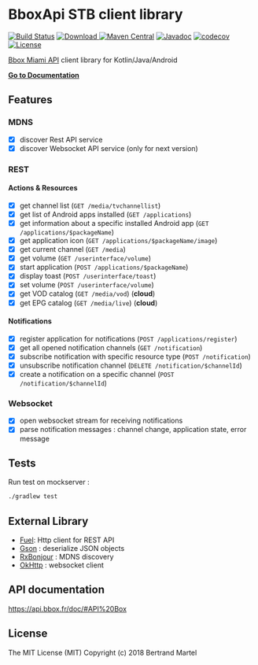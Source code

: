 # BboxApi STB client library #

[![Build Status](https://travis-ci.org/bertrandmartel/bboxapi-stb.svg?branch=master)](https://travis-ci.org/bertrandmartel/bboxapi-stb)
[![Download](https://api.bintray.com/packages/bertrandmartel/maven/bboxapi-stb/images/download.svg) ](https://bintray.com/bertrandmartel/maven/bboxapi-stb/_latestVersion)
[![Maven Central](https://maven-badges.herokuapp.com/maven-central/fr.bmartel/bboxapi-stb/badge.svg)](https://maven-badges.herokuapp.com/maven-central/fr.bmartel/bboxapi-stb)
[![Javadoc](http://javadoc-badge.appspot.com/fr.bmartel/bboxapi-stb.svg?label=javadoc)](http://javadoc-badge.appspot.com/fr.bmartel/bboxapi-stb)
[![codecov](https://codecov.io/gh/bertrandmartel/bboxapi-stb/branch/master/graph/badge.svg)](https://codecov.io/gh/bertrandmartel/bboxapi-stb)
[![License](http://img.shields.io/:license-mit-blue.svg)](LICENSE.md)

[Bbox Miami API](https://api.bbox.fr/doc/#API%20Box) client library for Kotlin/Java/Android

**[Go to Documentation](http://bertrandmartel.github.io/bboxapi-stb)**

## Features

### MDNS

- [x] discover Rest API service
- [x] discover Websocket API service (only for next version)

### REST

#### Actions & Resources

- [x] get channel list (`GET /media/tvchannellist`)
- [x] get list of Android apps installed (`GET /applications`)
- [x] get information about a specific installed Android app (`GET /applications/$packageName`)
- [x] get application icon  (`GET /applications/$packageName/image`)
- [x] get current channel (`GET /media`)
- [x] get volume (`GET /userinterface/volume`)
- [x] start application (`POST /applications/$packageName`)
- [x] display toast (`POST /userinterface/toast`)
- [x] set volume (`POST /userinterface/volume`)
- [x] get VOD catalog (`GET /media/vod`) (**cloud**)
- [x] get EPG catalog (`GET /media/live`) (**cloud**)

#### Notifications

- [x] register application for notifications (`POST /applications/register`)
- [x] get all opened notification channels (`GET /notification`)
- [x] subscribe notification with specific resource type (`POST /notification`)
- [x] unsubscribe notification channel (`DELETE /notification/$channelId`)
- [x] create a notification on a specific channel (`POST /notification/$channelId`)

### Websocket

- [x] open websocket stream for receiving notifications
- [x] parse notification messages : channel change, application state, error message

## Tests

Run test on mockserver :
```bash
./gradlew test
```

## External Library

* [Fuel](https://github.com/kittinunf/Fuel): Http client for REST API
* [Gson](https://github.com/google/gson) : deserialize JSON objects
* [RxBonjour](https://github.com/mannodermaus/RxBonjour) : MDNS discovery
* [OkHttp](https://github.com/square/okhttp) : websocket client

## API documentation

https://api.bbox.fr/doc/#API%20Box

## License

The MIT License (MIT) Copyright (c) 2018 Bertrand Martel

